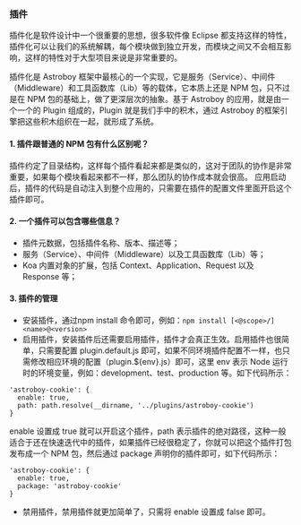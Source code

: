 ### 插件

插件化是软件设计中一个很重要的思想，很多软件像 Eclipse 都支持这样的特性，插件化可以让我们的系统解耦，每个模块做到独立开发，而模块之间又不会相互影响，这样的特性对于大型项目来说是非常重要的。

插件化是 Astroboy 框架中最核心的一个实现，它是服务（Service）、中间件（Middleware）和工具函数库（Lib）等的载体，它本质上还是 NPM 包，只不过是在 NPM 包的基础上，做了更深层次的抽象。基于 Astroboy 的应用，就是由一个一个的 Plugin 组成的，Plugin 就是我们手中的积木，通过 Astroboy 的框架引擎把这些积木组织在一起，就形成了系统。

#### 1. 插件跟普通的 NPM 包有什么区别呢？

插件约定了目录结构，这样每个插件看起来都是类似的，这对于团队的协作是非常重要，如果每个模块看起来都不一样，那么团队的协作成本就会很高。 应用启动后，插件的代码是自动注入到整个应用的，只需要在插件的配置文件里面开启这个插件即可。

#### 2. 一个插件可以包含哪些信息？

* 插件元数据，包括插件名称、版本、描述等；
* 服务（Service）、中间件（Middleware）以及工具函数库（Lib）等；
* Koa 内置对象的扩展，包括 Context、Application、Request 以及 Response 等；

#### 3. 插件的管理

* 安装插件，通过npm install 命令即可，例如：`npm install [<@scope>/]<name>@<version>`
* 启用插件，安装插件后还需要启用插件，插件才会真正生效。启用插件也很简单，只需要配置 plugin.default.js 即可，如果不同环境插件配置不一样，也只需修改相应环境的配置（plugin.${env}.js）即可，这里 env 表示 Node 运行时的环境变量，例如：development、test、production 等。如下代码所示：

```
'astroboy-cookie': {  
  enable: true,
  path: path.resolve(__dirname, '../plugins/astroboy-cookie')
}
```

enable 设置成 true 就可以开启这个插件，path 表示插件的绝对路径，这种一般适合于还在快速迭代中的插件，如果插件已经很稳定了，你就可以把这个插件打包发布成一个 NPM 包，然后通过 package 声明你的插件即可，如下代码所示：

```
'astroboy-cookie': {  
  enable: true,
  package: 'astroboy-cookie'
}
```

* 禁用插件，禁用插件就更加简单了，只需将 enable 设置成 false 即可。